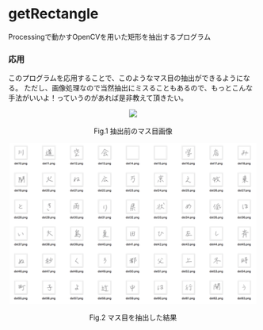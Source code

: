 # getRectangle
Processingで動かすOpenCVを用いた矩形を抽出するプログラム

### 応用
このプログラムを応用することで、このようなマス目の抽出ができるようになる。
ただし、画像処理なので当然抽出にミスることもあるので、もっとこんな手法がいいよ！っていうのがあれば是非教えて頂きたい。

<div align="CENTER">
<img src="https://github.com/nshhhin/Images/blob/master/getRect_demo.png" width="500px" height=auto>
<p>Fig.1 抽出前のマス目画像</p>
<img src="https://github.com/nshhhin/Images/blob/master/getRect_demo2.png" width=500px" height=auto>
<p>Fig.2 マス目を抽出した結果</p>
</div>
